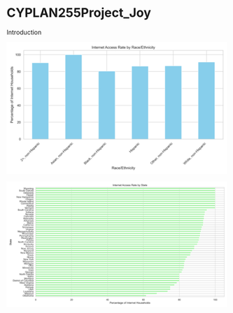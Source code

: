 # CYPLAN255Project_Joy
Introduction

![Internet Access Rate by Race/Ethnicity](Internet_access_by_race.png)

![Internet Access Rate by Race_State](Internet_access_rate_by_state.png)

